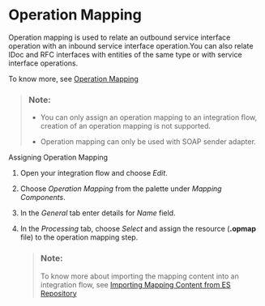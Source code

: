<!-- loio05b95690df574d759baeee19dace2f23 -->

# Operation Mapping

Operation mapping is used to relate an outbound service interface operation with an inbound service interface operation.You can also relate IDoc and RFC interfaces with entities of the same type or with service interface operations.

To know more, see [Operation Mapping](https://help.sap.com/viewer/bbd7c67c5eb14835843976b790024ec6/7.5.14/en-US/eaab902f36eb404497cf69db7d07ac40.html)

> ### Note:  
> -   You can only assign an operation mapping to an integration flow, creation of an operation mapping is not supported.
> 
> -   Operation mapping can only be used with SOAP sender adapter.



Assigning Operation Mapping



1.  Open your integration flow and choose *Edit*.

2.  Choose *Operation Mapping* from the palette under *Mapping Components*.

3.  In the *General* tab enter details for *Name* field.

4.  In the *Processing* tab, choose *Select* and assign the resource \(**.opmap** file\) to the operation mapping step.

    > ### Note:  
    > To know more about importing the mapping content into an integration flow, see [Importing Mapping Content from ES Repository](IntegrationSettings/importing-mapping-content-from-es-repository-e18fc05.md)


